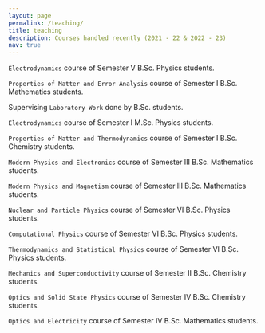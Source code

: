 ```yaml
---
layout: page
permalink: /teaching/
title: teaching
description: Courses handled recently (2021 - 22 & 2022 - 23)
nav: true
---
```


`Electrodynamics` course of Semester V B.Sc. Physics students.

`Properties of Matter and Error Analysis` course of Semester I B.Sc. Mathematics students.

 Supervising `Laboratory Work` done by B.Sc. students.

`Electrodynamics` course of Semester I M.Sc. Physics students.

`Properties of Matter and Thermodynamics` course of Semester I B.Sc. Chemistry students.

`Modern Physics and Electronics` course of Semester III B.Sc. Mathematics students.

`Modern Physics and Magnetism` course of Semester III B.Sc. Mathematics students.

`Nuclear and Particle Physics` course of Semester VI B.Sc. Physics students.

`Computational Physics` course of Semester VI B.Sc. Physics students.

`Thermodynamics and Statistical Physics` course of Semester VI B.Sc. Physics students.

`Mechanics and Superconductivity` course of Semester II B.Sc. Chemistry students.

`Optics and Solid State Physics` course of Semester IV B.Sc. Chemistry students.

`Optics and Electricity` course of Semester IV B.Sc. Mathematics students.


